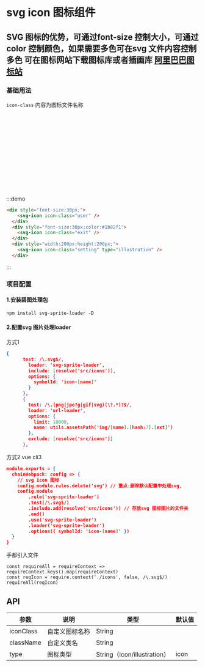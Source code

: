 # svg icon 图标组件  

SVG 图标的优势，可通过font-size 控制大小，可通过color 控制颜色，如果需要多色可在svg 文件内容控制多色
可在图标网站下载图标库或者插画库 
[阿里巴巴图标站](https://www.iconfont.cn/)
----

### 基础用法
`icon-class` 内容为图标文件名称

<div class="demo-block">
  <div style="font-size:30px;">
    <svg-icon icon-class="user" />
  </div>
  <div style="font-size:30px;color:#1b82f1">
    <svg-icon icon-class="exit" />
  </div>
  <div style="width:200px;height:200px;">
    <svg-icon icon-class="setting" type="illustration" />
  </div>
</div>

:::demo
```html
<div style="font-size:30px;">
    <svg-icon icon-class="user" />
  </div>
  <div style="font-size:30px;color:#1b82f1">
    <svg-icon icon-class="exit" />
  </div>
  <div style="width:200px;height:200px;">
    <svg-icon icon-class="setting" type="illustration" />
  </div>
```
:::

### 项目配置
#### 1.安装碧图处理包
```
npm install svg-sprite-loader -D
```
#### 2.配置svg 图片处理loader
方式1
```json
{
      test: /\.svg$/,
        loader: 'svg-sprite-loader',
        include: [resolve('src/icons')],
        options: {
          symbolId: 'icon-[name]'
        }
      },
      {
        test: /\.(png|jpe?g|gif|svg)(\?.*)?$/,
        loader: 'url-loader',
        options: {
          limit: 10000,
          name: utils.assetsPath('img/[name].[hash:7].[ext]')
        },
        exclude: [resolve('src/icons')]
      },
```
方式2 vue cli3
```json
module.exports = {
  chainWebpack: config => {
    // svg icon 图标
    config.module.rules.delete('svg') // 重点:删除默认配置中处理svg,
    config.module
        .rule('svg-sprite-loader')
        .test(/\.svg$/)
        .include.add(resolve('src/icons')) // 存放svg 图标图片的文件夹
        .end()
        .use('svg-sprite-loader')
        .loader('svg-sprite-loader')
        .options({ symbolId: 'icon-[name]' })
  }
}
```

手都引入文件
```
const requireAll = requireContext => requireContext.keys().map(requireContext)
const reqIcon = require.context('./icons', false, /\.svg$/)
requireAll(reqIcon)
```

## API

|     参数     |     说明     |     类型     |     默认值     |
|-------------|------------- |------------ |-------------- |
|iconClass      |     自定义图标名称      |    String       |
|className     |     自定义类名      |    String       | 
|type  |     图标类型      |    String（icon/illustration）       |  icon
